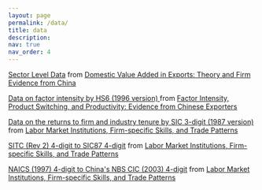 ```yaml
---
layout: page
permalink: /data/
title: data
description: 
nav: true
nav_order: 4
---
```

<a href='https://www.dropbox.com/scl/fi/nnwxf8feg09xo7vbajxbx/20131687_sector_level_data.dta?rlkey=2r0myxkzhxau6g08b2o0hjbb2&dl=0' target="_blank">Sector Level Data</a> from                 <a href="{{ '/assets/pdf/dva_kee_tang.pdf' | relative_url }}">Domestic Value Added in Exports: Theory and Firm Evidence from China</a>


<a href='https://www.dropbox.com/scl/fi/zq1sudlvwzn2bak4dwynn/factor_intensity_hs6.dta?rlkey=2si5x2yqzb0n9lg5bhabod3mm&dl=0' target="_blank"> Data on factor intensity by HS6 (1996 version) </a> from <a href="{{ '/assets/pdf/factor_intensity_tang_jie.pdf' | relative_url }}">Factor Intensity, Product Switching, and Productivity: Evidence from Chinese Exporters</a>

<a href='https://www.dropbox.com/scl/fi/g1pd6flwnhad8inzdp9ub/returns_tenure_sic873.dta?rlkey=21c1zfzsuujqvgn0gs8yp1oei&dl=0' target="_blank"> Data on the returns to firm and industry tenure by SIC 3-digit (1987 version) </a> from <a href="{{ '/assets/pdf/jmp_0810.pdf' | relative_url }}">Labor Market Institutions, Firm-specific Skills, and Trade Patterns</a>

<a href='https://www.dropbox.com/scl/fi/hcrxdkuz0ym7gykst1oj5/sitc2_4d_sic87_4d_clean.dta?rlkey=wst02myzmlzf6u7d35r54ox4c&dl=0' target="_blank">SITC (Rev 2) 4-digit to SIC87 4-digit</a> from <a href="{{ '/assets/pdf/jmp_0810.pdf' | relative_url }}">Labor Market Institutions, Firm-specific Skills, and Trade Patterns</a>

<a href='https://www.dropbox.com/scl/fi/dxqs23nf8inxs4govpchj/cic_naics.dta?rlkey=2f0jlmkcnvfygg50dojljdltx&dl=0' target="_blank">NAICS (1997) 4-digit to China's NBS CIC (2003) 4-digit</a> from <a href="{{ '/assets/pdf/jmp_0810.pdf' | relative_url }}">Labor Market Institutions, Firm-specific Skills, and Trade Patterns</a>






 
